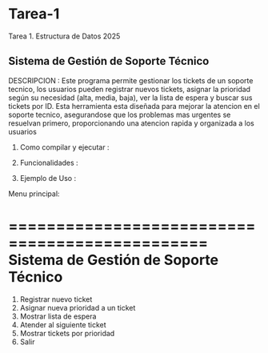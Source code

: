 # Tarea-1
Tarea 1. Estructura de Datos 2025

## Sistema de Gestión de Soporte Técnico

DESCRIPCION :
Este programa permite gestionar los tickets de un soporte tecnico, los usuarios pueden registrar nuevos tickets,
asignar la prioridad según su necesidad (alta, media, baja), ver la lista de espera y buscar sus tickets por ID.
Esta herramienta esta diseñada para mejorar la atencion en el soporte tecnico, asegurandose que los problemas
mas urgentes se resuelvan primero, proporcionando una atencion rapida y organizada a los usuarios

1. Como compilar y ejecutar :

2. Funcionalidades :
   
3. Ejemplo de Uso :
   
  Menu principal:

  ===============================================
       Sistema de Gestión de Soporte Técnico     
  ===============================================
  1) Registrar nuevo ticket
  2) Asignar nueva prioridad a un ticket
  3) Mostrar lista de espera
  4) Atender al siguiente ticket
  5) Mostrar tickets por prioridad
  6) Salir
